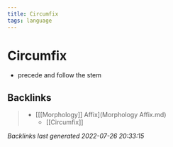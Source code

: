 ```yaml
---
title: Circumfix
tags: language
---
```


# Circumfix
- precede and follow the stem


































































































## Backlinks

> - [[[Morphology]] Affix](Morphology Affix.md)
>   - [[Circumfix]]

_Backlinks last generated 2022-07-26 20:33:15_
